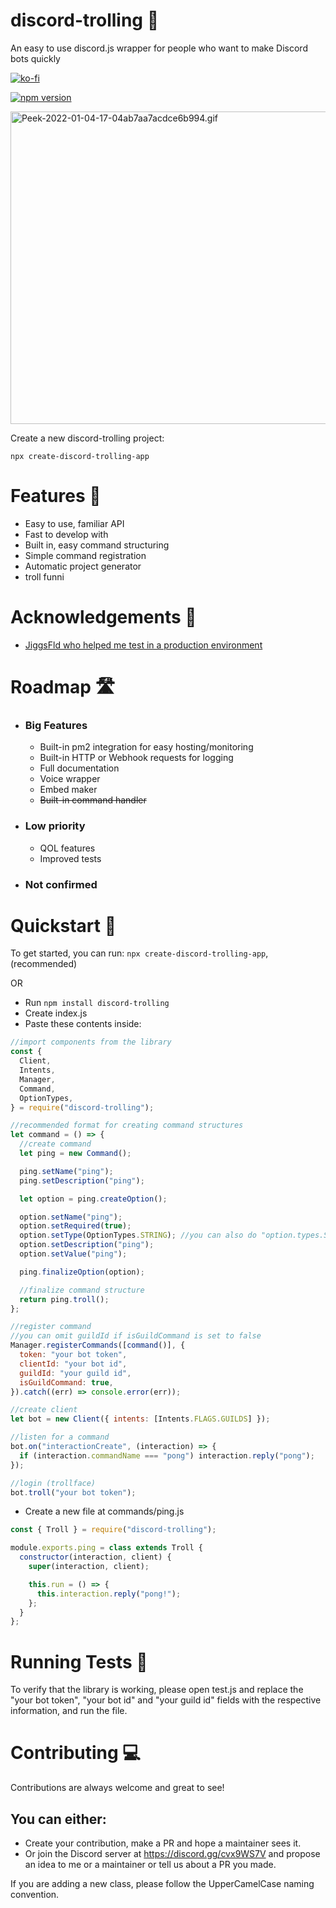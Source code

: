 # discord-trolling 👏

An easy to use discord.js wrapper for people who want to make Discord bots quickly

[![ko-fi](https://ko-fi.com/img/githubbutton_sm.svg)](https://ko-fi.com/J3J54IL17)

[![npm version](https://badge.fury.io/js/discord-trolling.svg)](https://badge.fury.io/js/discord-trolling)

<a href="https://gifyu.com/image/SSDPY"><img src="https://s10.gifyu.com/images/Peek-2022-01-04-17-04ab7aa7acdce6b994.gif" alt="Peek-2022-01-04-17-04ab7aa7acdce6b994.gif" border="0" height="500" width="600" /></a>

Create a new discord-trolling project:

```
npx create-discord-trolling-app
```

# Features 📄

- Easy to use, familiar API
- Fast to develop with
- Built in, easy command structuring
- Simple command registration
- Automatic project generator
- troll funni

# Acknowledgements 💌

- [JiggsFld who helped me test in a production environment](https://github.com/JiggsFld)

# Roadmap 🛣️

- ### Big Features
  - Built-in pm2 integration for easy hosting/monitoring
  - Built-in HTTP or Webhook requests for logging
  - Full documentation
  - Voice wrapper
  - Embed maker
  - ~~Built-in command handler~~
- ### Low priority
  - QOL features
  - Improved tests
- ### Not confirmed

# Quickstart 💨

To get started, you can run: `npx create-discord-trolling-app`, (recommended)

OR

- Run `npm install discord-trolling`
- Create index.js
- Paste these contents inside:

```javascript
//import components from the library
const {
  Client,
  Intents,
  Manager,
  Command,
  OptionTypes,
} = require("discord-trolling");

//recommended format for creating command structures
let command = () => {
  //create command
  let ping = new Command();

  ping.setName("ping");
  ping.setDescription("ping");

  let option = ping.createOption();

  option.setName("ping");
  option.setRequired(true);
  option.setType(OptionTypes.STRING); //you can also do "option.types.STRING"
  option.setDescription("ping");
  option.setValue("ping");

  ping.finalizeOption(option);

  //finalize command structure
  return ping.troll();
};

//register command
//you can omit guildId if isGuildCommand is set to false
Manager.registerCommands([command()], {
  token: "your bot token",
  clientId: "your bot id",
  guildId: "your guild id",
  isGuildCommand: true,
}).catch((err) => console.error(err));

//create client
let bot = new Client({ intents: [Intents.FLAGS.GUILDS] });

//listen for a command
bot.on("interactionCreate", (interaction) => {
  if (interaction.commandName === "pong") interaction.reply("pong");
});

//login (trollface)
bot.troll("your bot token");
```

- Create a new file at commands/ping.js

```javascript
const { Troll } = require("discord-trolling");

module.exports.ping = class extends Troll {
  constructor(interaction, client) {
    super(interaction, client);

    this.run = () => {
      this.interaction.reply("pong!");
    };
  }
};
```

# Running Tests 🧐

To verify that the library is working, please open test.js and replace the "your bot token", "your bot id" and "your guild id" fields with the respective information, and run the file.

# Contributing 💻

Contributions are always welcome and great to see!

## You can either:

- Create your contribution, make a PR and hope a maintainer sees it.
- Or join the Discord server at https://discord.gg/cvx9WS7V and propose an idea to me or a maintainer or tell us about a PR you made.

If you are adding a new class, please follow the UpperCamelCase naming convention.

